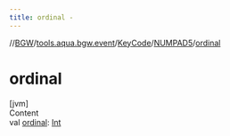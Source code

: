 ```yaml
---
title: ordinal -
---
```

//[BGW](../../../../index.md)/[tools.aqua.bgw.event](../../index.md)/[KeyCode](../index.md)/[NUMPAD5](index.md)/[ordinal](ordinal.md)



# ordinal  
[jvm]  
Content  
val [ordinal](ordinal.md): [Int](https://kotlinlang.org/api/latest/jvm/stdlib/kotlin/-int/index.html)  




